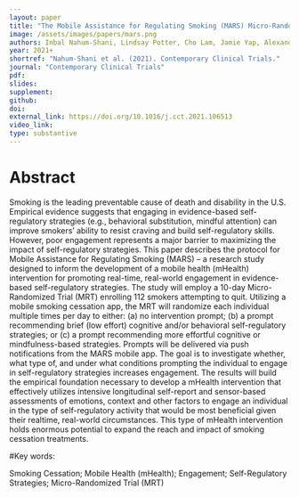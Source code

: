 ```yaml
---
layout: paper
title: "The Mobile Assistance for Regulating Smoking (MARS) Micro-Randomized Trial Design Protocol"
image: /assets/images/papers/mars.png
authors: Inbal Nahum-Shani, Lindsay Potter, Cho Lam, Jamie Yap, Alexander Moreno, Rebecca Stoffel, zihao wang, Neng Wan, Walter Dempsey, Santosh Kumar, Emre Ertin, Susan Murphy, Jim Rehg, David Wetter
year: 2021+
shortref: "Nahum-Shani et al. (2021). Contemporary Clinical Trials."
journal: "Contemporary Clinical Trials"
pdf:
slides:
supplement:
github:
doi:
external_link: https://doi.org/10.1016/j.cct.2021.106513
video_link: 
type: substantive
---
```


# Abstract

Smoking is the leading preventable cause of death and disability in the U.S. Empirical evidence suggests that engaging in evidence-based self-regulatory strategies (e.g., behavioral substitution, mindful attention) can improve smokers’ ability to resist craving and build self-regulatory skills. However, poor engagement represents a major barrier to maximizing the impact of self-regulatory strategies. This paper describes the protocol for Mobile Assistance for Regulating Smoking (MARS) – a research study designed to inform the development of a mobile health (mHealth) intervention for promoting real-time, real-world engagement in evidence-based self-regulatory strategies. The study will employ a 10-day Micro-Randomized Trial (MRT) enrolling 112 smokers attempting to quit. Utilizing a mobile smoking cessation app, the MRT will randomize each individual multiple times per day to either: (a) no intervention prompt; (b) a prompt recommending brief (low effort) cognitive and/or behavioral self-regulatory strategies; or (c) a prompt recommending more effortful cognitive or mindfulness-based strategies. Prompts will be delivered via push notifications from the MARS mobile app. The goal is to investigate whether, what type of, and under what conditions prompting the individual to engage in self-regulatory strategies increases engagement. The results will build the empirical foundation necessary to develop a mHealth intervention that effectively utilizes intensive longitudinal self-report and sensor-based assessments of emotions, context and other factors to engage an individual in the type of self-regulatory activity that would be most beneficial given their realtime, real-world circumstances. This type of mHealth intervention holds enormous potential to expand the reach and impact of smoking cessation treatments.

#Key words: 

Smoking Cessation; Mobile Health (mHealth); Engagement; Self-Regulatory Strategies; Micro-Randomized Trial (MRT)